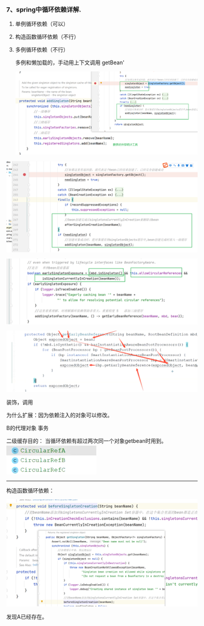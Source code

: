 ### 7、spring中循环依赖详解.

1. 单例循环依赖（可以）

2. 构造函数循环依赖（不行）

3. 多例循环依赖（不行）

   

   多例和懒加载的，手动用上下文调用 getBean'

   

   ![image-20221213093048550](7、spring中循环依赖详解.assets/image-20221213093048550.png)

![image-20221213093326119](7、spring中循环依赖详解.assets/image-20221213093326119.png)

![image-20221213093750505](7、spring中循环依赖详解.assets/image-20221213093750505.png)

![image-20221213100343766](7、spring中循环依赖详解.assets/image-20221213100343766.png)

装饰，调用

为什么扩展：因为依赖注入的对象可以修改。

B的代理对象  事务                     



二级缓存目的：        当循环依赖有超过两次同一个对象getbean时用到。![image-20221214074459553](7、spring中循环依赖详解.assets/image-20221214074459553.png)

   

------

构造函数循环依赖：

![image-20221214080103746](7、spring中循环依赖详解.assets/image-20221214080103746.png)

发现A已经存在。


